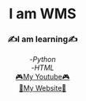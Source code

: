 
<div align = "center">
    <h1>
    I am WMS
    </h1>
    <h3>&#9997;I am learning&#9997;</h3>
    -<em>Python</em><br/>
    -<em>HTML</em><br/>
    <a href="https://www.youtube.com/c/WMSGaming1/featured"target="_blank">&#127918;My Youtube&#127918;</a><br>
    <a href="https://wmsgaming.github.io/WMSsite/" target="_blank"> &#128225;My Website&#128225;</a>
    <a href="[![HitCount](https://hits.dwyl.com/WMSGaming/WMSGaming.svg?style=flat-square&show=unique)](http://hits.dwyl.com/WMSGaming/WMSGaming)</a>
    </div>
